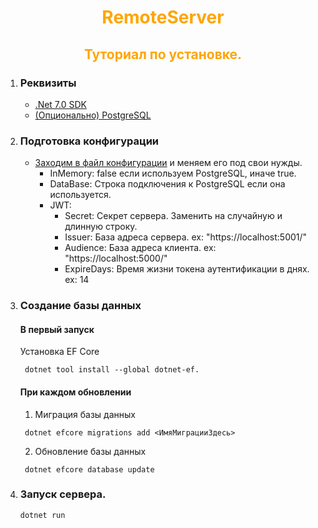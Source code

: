 <h1 style="color: orange; text-align: center">RemoteServer </h1>

<h2 style="color: orange; text-align: center">Туториал по установке.</h2>

1. ### Реквизиты ###

   - [.Net 7.0 SDK](https://dotnet.microsoft.com/en-us/download/dotnet/7.0)
   - [(Опционально)  PostgreSQL](https://www.postgresql.org/)

2. ### Подготовка конфигурации ###
   * [Заходим в файл конфигурации](RemoteMessenger/Server/appsettings.json) и меняем его под свои нужды.
        * InMemory: false если используем PostgreSQL, иначе true.
        * DataBase: Строка подключения к PostgreSQL если она используется.
        * JWT:
          * Secret: Секрет сервера. Заменить на случайную и длинную строку.
          * Issuer: База адреса сервера. ex: "https://localhost:5001/"
          * Audience: База адреса клиента. ex: "https://localhost:5000/"
          * ExpireDays: Время жизни токена аутентификации в днях. ex: 14 
3. ### Создание базы данных ###
    #### В первый запуск ####
    Установка EF Core
   ```shell
    dotnet tool install --global dotnet-ef.
    ```
   #### При каждом обновлении ####
   1. Миграция базы данных
   ```shell
    dotnet efcore migrations add <ИмяМиграцииЗдесь>
   ```
   2. Обновление базы данных
   ```shell
    dotnet efcore database update
    ```
4. ### Запуск сервера. ###
    ```shell
   dotnet run
   ```